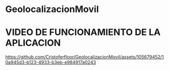 # GeolocalizacionMovil
# VIDEO DE FUNCIONAMIENTO DE LA APLICACION 


https://github.com/Cristoferfloor/GeolocalizacionMovil/assets/105679452/10a945d3-b123-4933-b3eb-e984917a0243

